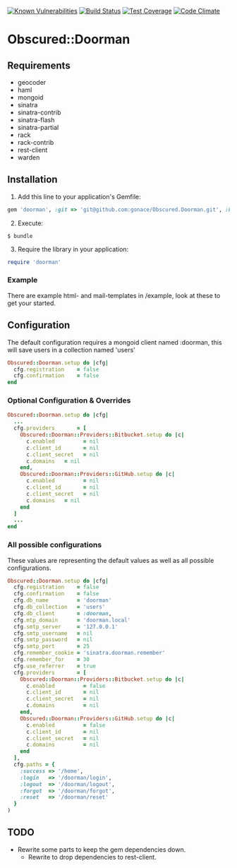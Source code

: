 <a href="https://snyk.io/test/github/gonace/obscured.doorman"><img src="https://snyk.io/test/github/gonace/obscured.doorman/badge.svg" alt="Known Vulnerabilities" data-canonical-src="https://snyk.io/test/github/gonace/obscured.doorman" style="max-width:100%;"></a>
[![Build Status](https://travis-ci.org/gonace/Obscured.Doorman.svg?branch=master)](https://travis-ci.org/gonace/Obscured.Doorman)
[![Test Coverage](https://codeclimate.com/github/gonace/Obscured.Doorman/badges/coverage.svg)](https://codeclimate.com/github/gonace/Obscured.Doorman)
[![Code Climate](https://codeclimate.com/github/gonace/Obscured.Doorman/badges/gpa.svg)](https://codeclimate.com/github/gonace/Obscured.Doorman)

# Obscured::Doorman

## Requirements
- geocoder
- haml
- mongoid
- sinatra
- sinatra-contrib
- sinatra-flash
- sinatra-partial
- rack
- rack-contrib
- rest-client
- warden

## Installation
1. Add this line to your application's Gemfile:
```ruby
gem 'doorman', :git => 'git@github.com:gonace/Obscured.Doorman.git', :branch => 'master'
```

2. Execute:
```
$ bundle
```

3. Require the library in your application:
```ruby
require 'doorman'
```

### Example
There are example html- and mail-templates in /example, look at these to get your started.

## Configuration
The default configuration requires a mongoid client named :doorman, this will save users in a collection named 'users'
```ruby
Obscured::Doorman.setup do |cfg|
  cfg.registration    = false
  cfg.confirmation    = false
end
```

### Optional Configuration & Overrides

```ruby
Obscured::Doorman.setup do |cfg|
  ...
  cfg.providers       = [
    Obscured::Doorman::Providers::Bitbucket.setup do |c|
      c.enabled         = nil
      c.client_id       = nil
      c.client_secret   = nil
      c.domains   = nil
    end,
    Obscured::Doorman::Providers::GitHub.setup do |c|
      c.enabled         = nil
      c.client_id       = nil
      c.client_secret   = nil
      c.domains   = nil
    end
  ]
  ...
end
```


### All possible configurations
These values are representing the default values as well as all possible configurations.

```ruby
Obscured::Doorman.setup do |cfg|
  cfg.registration    = false
  cfg.confirmation    = false
  cfg.db_name         = 'doorman'
  cfg.db_collection   = 'users'
  cfg.db_client       = :doorman,
  cfg.mtp_domain      = 'doorman.local'
  cfg.smtp_server     = '127.0.0.1'
  cfg.smtp_username   = nil
  cfg.smtp_password   = nil
  cfg.smtp_port       = 25
  cfg.remember_cookie = 'sinatra.doorman.remember'
  cfg.remember_for    = 30
  cfg.use_referrer    = true
  cfg.providers       = [
    Obscured::Doorman::Providers::Bitbucket.setup do |c|
      c.enabled         = false
      c.client_id       = nil
      c.client_secret   = nil
      c.domains         = nil
    end,
    Obscured::Doorman::Providers::GitHub.setup do |c|
      c.enabled         = false
      c.client_id       = nil
      c.client_secret   = nil
      c.domains         = nil
    end
  ],
  cfg.paths = {
    :success => '/home',
    :login   => '/doorman/login',
    :logout  => '/doorman/logout',
    :forgot  => '/doorman/forgot',
    :reset   => '/doorman/reset'
  }
)
```

## TODO
- Rewrite some parts to keep the gem dependencies down.
    - Rewrite to drop dependencies to rest-client.